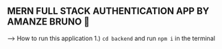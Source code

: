 ## MERN FULL STACK AUTHENTICATION APP BY AMANZE BRUNO 👋

--> How to run this application
1.) `cd backend` and run `npm i` in the terminal
